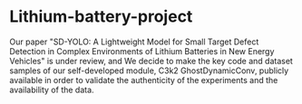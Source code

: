 # Lithium-battery-project
Our paper "SD-YOLO: A Lightweight Model for Small Target Defect Detection in Complex Environments of Lithium Batteries in New Energy Vehicles" is under review, and We decide to make the key code and dataset samples of our self-developed module, C3k2 GhostDynamicConv, publicly available in order to validate the authenticity of the experiments and the availability of the data.
